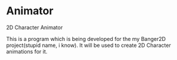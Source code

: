 # Animator
2D Character Animator

This is a program which is being developed for the my Banger2D project(stupid name, i know). It will be used to create 2D Character animations for it.
